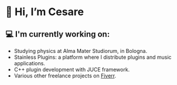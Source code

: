 # 👋 Hi, I’m Cesare

## 💻 I'm currently working on:
- Studying physics at Alma Mater Studiorum, in Bologna.
- Stainless Plugins: a platform where I distribute plugins and music applications.
- C++ plugin development with JUCE framework.
- Various other freelance projects on [Fiverr](https://it.fiverr.com/cesaresabattini).
